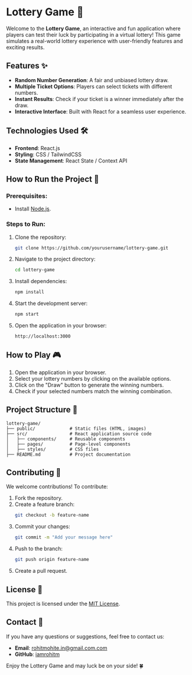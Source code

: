 # Lottery Game 🎲

Welcome to the **Lottery Game**, an interactive and fun application where players can test their luck by participating in a virtual lottery! This game simulates a real-world lottery experience with user-friendly features and exciting results.

## Features ✨
- **Random Number Generation**: A fair and unbiased lottery draw.
- **Multiple Ticket Options**: Players can select tickets with different numbers.
- **Instant Results**: Check if your ticket is a winner immediately after the draw.
- **Interactive Interface**: Built with React for a seamless user experience.

## Technologies Used 🛠️
- **Frontend**: React.js
- **Styling**: CSS / TailwindCSS
- **State Management**: React State / Context API

## How to Run the Project 🚀

### Prerequisites:
- Install [Node.js](https://nodejs.org/).

### Steps to Run:
1. Clone the repository:
   ```bash
   git clone https://github.com/yourusername/lottery-game.git
   ```

2. Navigate to the project directory:
   ```bash
   cd lottery-game
   ```

3. Install dependencies:
   ```bash
   npm install
   ```

4. Start the development server:
   ```bash
   npm start
   ```

5. Open the application in your browser:
   ```
   http://localhost:3000
   ```

## How to Play 🎮
1. Open the application in your browser.
2. Select your lottery numbers by clicking on the available options.
3. Click on the "Draw" button to generate the winning numbers.
4. Check if your selected numbers match the winning combination.

## Project Structure 👢
```
lottery-game/
├── public/             # Static files (HTML, images)
├── src/                # React application source code
│   ├── components/     # Reusable components
│   ├── pages/          # Page-level components
│   ├── styles/         # CSS files
├── README.md           # Project documentation
```

## Contributing 🤝
We welcome contributions! To contribute:
1. Fork the repository.
2. Create a feature branch:
   ```bash
   git checkout -b feature-name
   ```
3. Commit your changes:
   ```bash
   git commit -m "Add your message here"
   ```
4. Push to the branch:
   ```bash
   git push origin feature-name
   ```
5. Create a pull request.

## License 📜
This project is licensed under the [MIT License](LICENSE).

## Contact 📧
If you have any questions or suggestions, feel free to contact us:
- **Email**: rohitmohite.in@gmail.com.com
- **GitHub**: [iamrohitm](https://github.com/iamrohitm)

Enjoy the Lottery Game and may luck be on your side! 🍀

